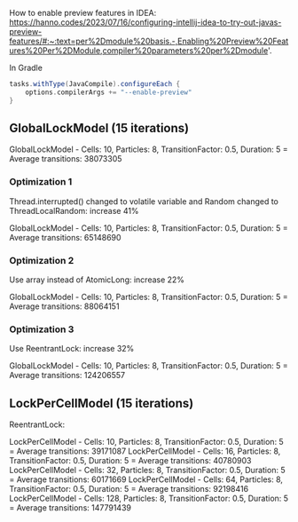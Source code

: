 How to enable preview features in IDEA:
https://hanno.codes/2023/07/16/configuring-intellij-idea-to-try-out-javas-preview-features/#:~:text=per%2Dmodule%20basis.-,Enabling%20Preview%20Features%20Per%2DModule,compiler%20parameters%20per%2Dmodule'.

In Gradle
```groovy
tasks.withType(JavaCompile).configureEach {
    options.compilerArgs += "--enable-preview"
}
```


## GlobalLockModel (15 iterations)

GlobalLockModel - Cells: 10, Particles: 8, TransitionFactor: 0.5, Duration: 5 = Average transitions: 38073305

### Optimization 1

Thread.interrupted() changed to volatile variable and Random changed to ThreadLocalRandom:  increase 41%

GlobalLockModel - Cells: 10, Particles: 8, TransitionFactor: 0.5, Duration: 5 = Average transitions: 65148690

### Optimization 2

Use array instead of AtomicLong: increase  22%

GlobalLockModel - Cells: 10, Particles: 8, TransitionFactor: 0.5, Duration: 5 = Average transitions: 88064151

### Optimization 3 

Use ReentrantLock: increase 32%

GlobalLockModel - Cells: 10, Particles: 8, TransitionFactor: 0.5, Duration: 5 = Average transitions: 124206557

## LockPerCellModel (15 iterations)

ReentrantLock:

LockPerCellModel - Cells: 10, Particles: 8, TransitionFactor: 0.5, Duration: 5 = Average transitions: 39171087
LockPerCellModel - Cells: 16, Particles: 8, TransitionFactor: 0.5, Duration: 5 = Average transitions: 40780903
LockPerCellModel - Cells: 32, Particles: 8, TransitionFactor: 0.5, Duration: 5 = Average transitions: 60171669
LockPerCellModel - Cells: 64, Particles: 8, TransitionFactor: 0.5, Duration: 5 = Average transitions: 92198416
LockPerCellModel - Cells: 128, Particles: 8, TransitionFactor: 0.5, Duration: 5 = Average transitions: 147791439

